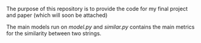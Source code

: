The purpose of this repository is to provide the code for my final project and paper (which will soon be attached)

The main models run on _model.py_ and _similar.py_ contains the main metrics for the similarity between two strings. 
